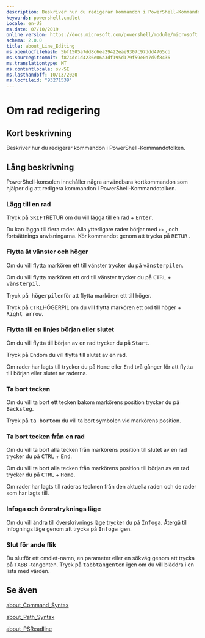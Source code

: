 ```yaml
---
description: Beskriver hur du redigerar kommandon i PowerShell-Kommandotolken.
keywords: powershell,cmdlet
Locale: en-US
ms.date: 07/10/2019
online version: https://docs.microsoft.com/powershell/module/microsoft.powershell.core/about/about_line_editing?view=powershell-5.1&WT.mc_id=ps-gethelp
schema: 2.0.0
title: about_Line_Editing
ms.openlocfilehash: 5bf1505a7dd8c6ea29422eae9307c97ddd4765cb
ms.sourcegitcommit: f874dc1d4236e06a3df195d179f59e0a7d9f8436
ms.translationtype: MT
ms.contentlocale: sv-SE
ms.lasthandoff: 10/13/2020
ms.locfileid: "93271539"
---
```

# <a name="about-line-editing"></a>Om rad redigering

## <a name="short-description"></a>Kort beskrivning

Beskriver hur du redigerar kommandon i PowerShell-Kommandotolken.

## <a name="long-description"></a>Lång beskrivning

PowerShell-konsolen innehåller några användbara kortkommandon som hjälper dig att redigera kommandon i PowerShell-Kommandotolken.

### <a name="add-a-line"></a>Lägg till en rad

Tryck på <kbd>SKIFT</kbd>RETUR om du vill lägga till en rad + <kbd>Enter</kbd>.

Du kan lägga till flera rader. Alla ytterligare rader börjar med `>>` , och fortsättnings anvisningarna. Kör kommandot genom att trycka på <kbd>RETUR</kbd> .

### <a name="move-left-and-right"></a>Flytta åt vänster och höger

Om du vill flytta markören ett till vänster trycker du på <kbd>vänsterpilen</kbd>.

Om du vill flytta markören ett ord till vänster trycker du på <kbd>CTRL</kbd> + <kbd>vänsterpil</kbd>.

Tryck <kbd>på högerpilen</kbd>för att flytta markören ett till höger.

Tryck på <kbd>CTRL</kbd>HÖGERPIL om du vill flytta markören ett ord till höger + <kbd>Right arrow</kbd>.

### <a name="move-to-a-lines-beginning-or-end"></a>Flytta till en linjes början eller slutet

Om du vill flytta till början av en rad trycker du på <kbd>Start</kbd>.

Tryck på <kbd>End</kbd>om du vill flytta till slutet av en rad.

Om rader har lagts till trycker du på <kbd>Home</kbd> eller <kbd>End</kbd> två gånger för att flytta till början eller slutet av raderna.

### <a name="delete-characters"></a>Ta bort tecken

Om du vill ta bort ett tecken bakom markörens position trycker du på <kbd>Backsteg</kbd>.

Tryck på <kbd>ta bort</kbd>om du vill ta bort symbolen vid markörens position.

### <a name="delete-characters-from-a-line"></a>Ta bort tecken från en rad

Om du vill ta bort alla tecken från markörens position till slutet av en rad trycker du på <kbd>CTRL</kbd> + <kbd>End</kbd>.

Om du vill ta bort alla tecken från markörens position till början av en rad trycker du på <kbd>CTRL</kbd> + <kbd>Home</kbd>.

Om rader har lagts till raderas tecknen från den aktuella raden och de rader som har lagts till.

### <a name="insert-and-overstrike-mode"></a>Infoga och överstryknings läge

Om du vill ändra till överskrivnings läge trycker du på <kbd>Infoga</kbd>. Återgå till infognings läge genom att trycka på <kbd>Infoga</kbd> igen.

### <a name="tab-completion"></a>Slut för ande flik

Du slutför ett cmdlet-namn, en parameter eller en sökväg genom att trycka på <kbd>TABB</kbd> -tangenten. Tryck på <kbd>tabbtangenten</kbd> igen om du vill bläddra i en lista med värden.

## <a name="see-also"></a>Se även

[about_Command_Syntax](about_Command_Syntax.md)

[about_Path_Syntax](about_Path_Syntax.md)

[about_PSReadline](../../PSReadline/About/about_PSReadline.md)
